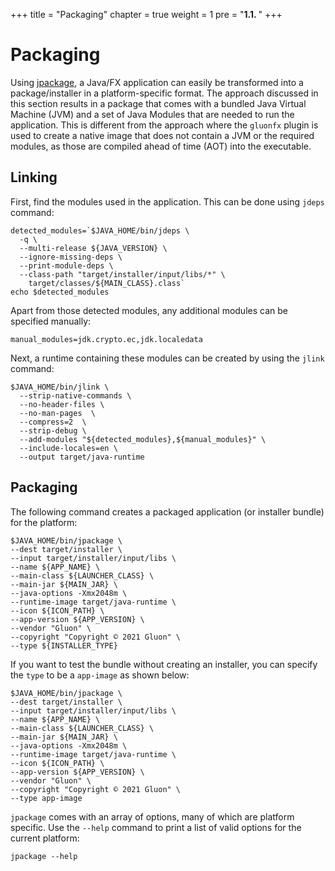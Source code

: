 +++
title = "Packaging"
chapter = true
weight = 1
pre = "<b>1.1. </b>"
+++

# Packaging

Using [jpackage](https://docs.oracle.com/en/java/javase/17/docs/specs/man/jpackage.html),
a Java/FX application can easily be transformed into a package/installer in a platform-specific format.
The approach discussed in this section results in a package that comes with a bundled 
Java Virtual Machine (JVM) and a set of Java Modules that are needed to run the application.
This is different from the approach where the `gluonfx` plugin is used to create a native
image that does not contain a JVM or the required modules, as those are compiled ahead of
time (AOT) into the executable.

## Linking

First, find the modules used in the application. This can be done using `jdeps` command:
```
detected_modules=`$JAVA_HOME/bin/jdeps \
  -q \
  --multi-release ${JAVA_VERSION} \
  --ignore-missing-deps \
  --print-module-deps \
  --class-path "target/installer/input/libs/*" \
    target/classes/${MAIN_CLASS}.class`
echo $detected_modules
```

Apart from those detected modules, any additional modules can be specified manually:
```
manual_modules=jdk.crypto.ec,jdk.localedata
```

Next, a runtime containing these modules can be created by using the `jlink` command:
```
$JAVA_HOME/bin/jlink \
  --strip-native-commands \
  --no-header-files \
  --no-man-pages  \
  --compress=2  \
  --strip-debug \
  --add-modules "${detected_modules},${manual_modules}" \
  --include-locales=en \
  --output target/java-runtime
```

## Packaging

The following command creates a packaged application (or installer bundle) for the platform:

```
$JAVA_HOME/bin/jpackage \
--dest target/installer \
--input target/installer/input/libs \
--name ${APP_NAME} \
--main-class ${LAUNCHER_CLASS} \
--main-jar ${MAIN_JAR} \
--java-options -Xmx2048m \
--runtime-image target/java-runtime \
--icon ${ICON_PATH} \
--app-version ${APP_VERSION} \
--vendor "Gluon" \
--copyright "Copyright © 2021 Gluon" \
--type ${INSTALLER_TYPE}
```

If you want to test the bundle without creating an installer,
you can specify the `type` to be a `app-image` as shown below:

```
$JAVA_HOME/bin/jpackage \
--dest target/installer \
--input target/installer/input/libs \
--name ${APP_NAME} \
--main-class ${LAUNCHER_CLASS} \
--main-jar ${MAIN_JAR} \
--java-options -Xmx2048m \
--runtime-image target/java-runtime \
--icon ${ICON_PATH} \
--app-version ${APP_VERSION} \
--vendor "Gluon" \
--copyright "Copyright © 2021 Gluon" \
--type app-image
```

`jpackage` comes with an array of options, many of which are platform specific.
Use the `--help` command to print a list of valid options for the current platform:

```
jpackage --help
```
